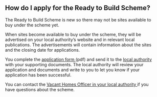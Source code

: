 ##  How do I apply for the Ready to Build Scheme?

The Ready to Build Scheme is new so there may not be sites available to buy
under the scheme yet.

When sites become available to buy under the scheme, they will be advertised
on your local authority’s website and in relevant local publications. The
advertisements will contain information about the sites and the closing date
for applications.

You complete the [ application form
](https://assets.gov.ie/234996/d715bb9e-c2a3-42fd-8e74-06cfa053a9ee.pdf) (pdf)
and send it to the [ local authority
](https://www.gov.ie/en/publication/942f74-local-authorities/) with your
supporting documents. The local authority will review your application and
documents and write to you to let you know if your application has been
successful.

You can contact the [ Vacant Homes Officer in your local authority
](https://www.gov.ie/en/publication/f59b3-vacant-homes-officer-contacts/) if
you have questions about the scheme.
